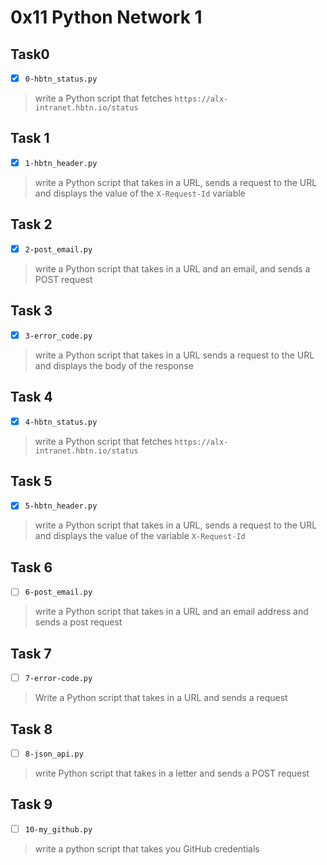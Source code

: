 # 0x11 Python Network 1

## Task0
- [x] `0-hbtn_status.py`
> write a Python script that fetches `https://alx-intranet.hbtn.io/status`

## Task 1
- [x] `1-hbtn_header.py`
> write a Python script that takes in a URL, sends a request to the URL
> and displays the value of the `X-Request-Id` variable

## Task 2
- [x] `2-post_email.py`
> write a Python script that takes in a URL and an email,
> and sends a POST request

## Task 3
- [x] `3-error_code.py`
> write a Python script that takes in a URL sends a request to the URL
> and displays the body of the response

## Task 4
- [x] `4-hbtn_status.py`
> write a Python script that fetches `https://alx-intranet.hbtn.io/status`

## Task 5
- [x] `5-hbtn_header.py`
> write a Python script that takes in a URL, sends a request to the URL
> and displays the value of the variable `X-Request-Id`

## Task 6
- [ ] `6-post_email.py`
> write a Python script that takes in a URL and an email address
> and sends a post request

## Task 7
- [ ] `7-error-code.py`
> Write a Python script that takes in a URL and sends a request

## Task 8
- [ ] `8-json_api.py`
> write Python script that takes in a letter and sends a POST request

## Task 9
- [ ] `10-my_github.py`
> write a python script that takes you GitHub credentials
